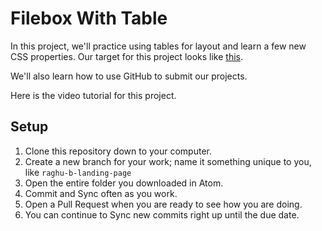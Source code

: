 # Filebox With Table

In this project, we'll practice using tables for layout and learn a few new CSS properties. Our target for this project looks like [this](https://foodhub-with-table-target.herokuapp.com/landing.html).

We'll also learn how to use GitHub to submit our projects.

Here is the video tutorial for this project.

## Setup

1. Clone this repository down to your computer.
1. Create a new branch for your work; name it something unique to you, like `raghu-b-landing-page`
1. Open the entire folder you downloaded in Atom.
1. Commit and Sync often as you work.
1. Open a Pull Request when you are ready to see how you are doing.
1. You can continue to Sync new commits right up until the due date.

